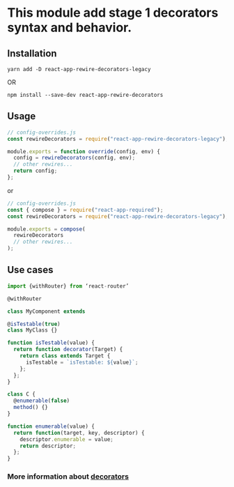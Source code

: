 # This module add stage 1 decorators syntax and behavior.

## Installation

```
yarn add -D react-app-rewire-decorators-legacy
```

OR

```
npm install --save-dev react-app-rewire-decorators
```

## Usage

```js
// config-overrides.js
const rewireDecorators = require("react-app-rewire-decorators-legacy");

module.exports = function override(config, env) {
  config = rewireDecorators(config, env);
  // other rewires...
  return config;
};
```

or

```js
// config-overrides.js
const { compose } = require("react-app-required");
const rewireDecorators = require("react-app-rewire-decorators-legacy");

module.exports = compose(
  rewireDecorators
  // other rewires...
);
```

## Use cases

```js
import {withRouter} from ‘react-router’

@withRouter

class MyComponent extends
```

```js
@isTestable(true)
class MyClass {}

function isTestable(value) {
  return function decorator(Target) {
    return class extends Target {
      isTestable = `isTestable: ${value}`;
    };
  };
}
```

```js
class C {
  @enumerable(false)
  method() {}
}

function enumerable(value) {
  return function(target, key, descriptor) {
    descriptor.enumerable = value;
    return descriptor;
  };
}
```

### More information about [decorators](https://cabbageapps.com/fell-love-js-decorators/)
